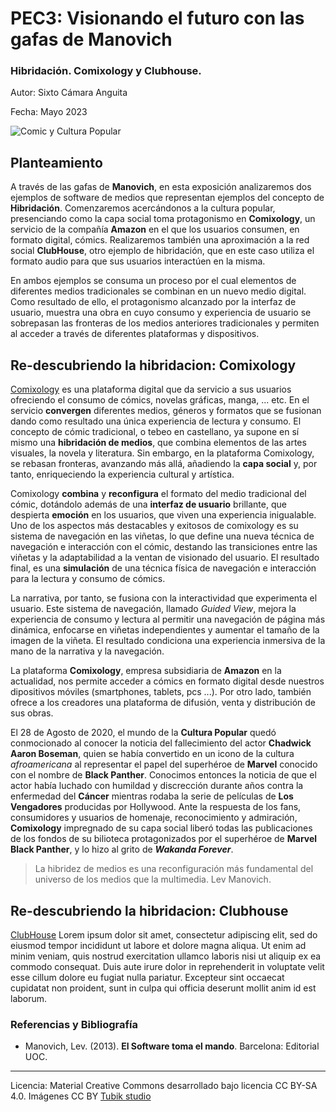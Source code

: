 # PEC3: Visionando el futuro con las gafas de Manovich 

### Hibridación. Comixology y Clubhouse. 


Autor: Sixto Cámara Anguita


Fecha: Mayo 2023

![Comic y Cultura Popular](https://quadrinheiros.files.wordpress.com/2014/07/comics-comixology.jpg) 



## Planteamiento


A través de las gafas de **Manovich**, en esta exposición analizaremos dos ejemplos de software de medios que representan ejemplos del concepto de **Hibridación**. Comenzaremos acercándonos a la cultura popular, presenciando como la capa social toma protagonismo en **Comixology**, un servicio de la compañía **Amazon** en el que los usuarios consumen, en formato digital, cómics. Realizaremos también una aproximación a la red social **ClubHouse**, otro ejemplo de hibridación, que en este caso utiliza el formato audio para que sus usuarios interactúen en la misma.

En ambos ejemplos se consuma un proceso por el cual elementos de diferentes medios tradicionales se combinan en un nuevo medio digital. Como resultado de ello, el protagonismo alcanzado por la interfaz de usuario, muestra una obra en cuyo consumo y experiencia de usuario se sobrepasan las fronteras de los medios anteriores tradicionales y permiten al acceder a través de diferentes plataformas y dispositivos.


## Re-descubriendo la hibridacion: Comixology

[Comixology](https://www.amazon.com/kindle-dbs/comics-store/home?_encoding=UTF8&merchant=&ref=nav_ya_signin&#nav-top) es una plataforma digital que da servicio a sus usuarios ofreciendo el consumo de cómics, novelas gráficas, manga, ... etc. En el servicio **convergen** diferentes medios, géneros y formatos que se fusionan dando como resultado una única experiencia de lectura y consumo. El concepto de cómic tradicional, o tebeo en castellano, ya supone en sí mismo una **hibridación de medios**, que combina elementos de las artes visuales, la novela y literatura. Sin embargo, en la plataforma Comixology, se rebasan fronteras, avanzando más allá, añadiendo la **capa social** y, por tanto, enriqueciendo la experiencia cultural y artística.

Comixology **combina** y **reconfigura** el formato del medio tradicional del cómic, dotándolo además de una **interfaz de usuario** brillante, que despierta **emoción** en los usuarios, que viven una experiencia inigualable.
Uno de los aspectos más destacables y exitosos de comixology es su sistema de navegación en las viñetas, lo que define una nueva técnica de navegación e interacción con el cómic, destando las transiciones entre las viñetas y la adaptabilidad a la ventan de visionado del usuario. El resultado final, es una **simulación** de una técnica física de navegación e interacción para la lectura y consumo de cómics.

La narrativa, por tanto, se fusiona con la interactividad que experimenta el usuario. Este sistema de navegación, llamado _Guided View_, mejora la experiencia de consumo y lectura al permitir una navegación de página más dinámica, enfocarse en viñetas independientes y aumentar el tamaño de la imagen de la viñeta. El resultado condiciona una experiencia inmersiva de la mano de la narrativa y la navegación.

La plataforma **Comixology**, empresa subsidiaria de **Amazon** en la actualidad, nos permite acceder a cómics en formato digital desde nuestros dipositivos móviles (smartphones, tablets, pcs ...). Por otro lado, también ofrece a los creadores una plataforma de difusión, venta y distribución de sus obras.

El 28 de Agosto de 2020, el mundo de la **Cultura Popular** quedó conmocionado al conocer la noticia del fallecimiento del actor **Chadwick Aaron Boseman**, quien se había convertido en un icono de la cultura _afroamericana_ al representar el papel del superhéroe de **Marvel** conocido con el nombre de **Black Panther**. Conocimos entonces la noticia de que el actor había luchado con humildad y discrección durante años contra la enfermedad del **Cáncer** mientras rodaba la serie de películas de **Los Vengadores** producidas por Hollywood. Ante la respuesta de los fans, consumidores y usuarios de homenaje, reconocimiento y admiración, **Comixology** impregnado de su capa social liberó todas las publicaciones de los fondos de su bilioteca protagonizados por el superhéroe de **Marvel** **Black Panther**, y lo hizo al grito de _**Wakanda Forever**_.

>La hibridez de medios es una reconfiguración más fundamental del universo de los medios que la multimedia. Lev Manovich.

## Re-descubriendo la hibridacion: Clubhouse

[ClubHouse](https://www.clubhouse.com) Lorem ipsum dolor sit amet, consectetur adipiscing elit, sed do eiusmod tempor incididunt ut labore et dolore magna aliqua. Ut enim ad minim veniam, quis nostrud exercitation ullamco laboris nisi ut aliquip ex ea commodo consequat. Duis aute irure dolor in reprehenderit in voluptate velit esse cillum dolore eu fugiat nulla pariatur. Excepteur sint occaecat cupidatat non proident, sunt in culpa qui officia deserunt mollit anim id est laborum.


### Referencias y Bibliografía

* Manovich, Lev. (2013). **El Software toma el mando**. Barcelona: Editorial UOC. 


----

Licencia: Material Creative Commons desarrollado bajo licencia CC BY-SA 4.0. Imágenes CC BY [Tubik studio](https://blog.tubikstudio.com/how-to-create-original-flat-illustrations-designers-tips/) 
